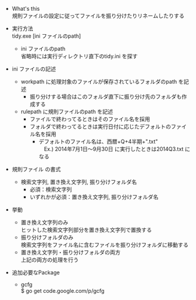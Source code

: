 * What's this  
  規則ファイルの設定に従ってファイルを振り分けたりリネームしたりする

* 実行方法  
  tidy.exe [ini ファイルのpath]
  * ini ファイルのpath  
  省略時には実行ディレクトリ直下のtidy.ini を探す    　  


* ini ファイルの記述  
  - workpath に処理対象のファイルが保存されているフォルダのpath を記述
    - 振り分けする場合はこのフォルダ直下に振り分け先のフォルダも作成する
  - rulepath に規則ファイルのpath を記述  
    - ファイルで終わってるときはそのファイル名を採用
    - フォルダで終わってるときは実行日付に応じたデフォルトのファイル名を採用  
      - デフォルトのファイル名は、西暦+Q+4半期+".txt"  
      　Ex.) 2014年7月1日～9月30日 に実行したときは2014Q3.txt になる


* 規則ファイル の書式
  - 検索文字列, 置き換え文字列, 振り分けフォルダ名
    - 必須：検索文字列
    - いずれかが必須：置き換え文字列, 振り分けフォルダ名


* 挙動
  - 置き換え文字列のみ  
ヒットした検索文字列部分を置き換え文字列で置換する
  - 振り分けフォルダのみ  
検索文字列をファイル名に含むファイルを振り分けフォルダに移動する
  - 置き換え文字列・振り分けフォルダの両方  
    上記の両方の処理を行う  


* 追加必要なPackage
  * gcfg  
    $ go get code.google.com/p/gcfg
